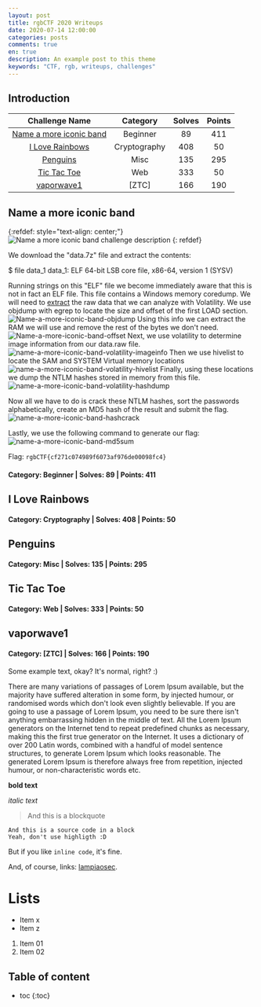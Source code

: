 ```yaml
---
layout: post
title: rgbCTF 2020 Writeups
date: 2020-07-14 12:00:00
categories: posts
comments: true
en: true
description: An example post to this theme
keywords: "CTF, rgb, writeups, challenges"
---
```


## Introduction

| Challenge Name | Category | Solves | Points |
|:--------------:|:--------:|:------:|:------:|
|[Name a more iconic band](#name-a-more-iconic-band) | Beginner | 89 | 411 |
|[I Love Rainbows](#i-love-rainbows) | Cryptography | 408 | 50 |
|[Penguins](#penguins) | Misc | 135 | 295 |
|[Tic Tac Toe](#tic-tac-toe) | Web | 333 | 50 |
|[vaporwave1](#vaporwave1) | [ZTC] | 166 | 190 |

## Name a more iconic band 

{:refdef: style="text-align: center;"}
![Name a more iconic band challenge description](https://i.imgur.com/zwX6zYQ.png)
{: refdef}

We download the "data.7z" file and extract the contents:

$ file data_1
data_1: ELF 64-bit LSB core file, x86-64, version 1 (SYSV)

Running strings on this "ELF" file we become immediately aware that this is not in fact an ELF file.
This file contains a Windows memory coredump.
We will need to [extract](https://www.andreafortuna.org/2017/06/23/how-to-extract-a-ram-dump-from-a-running-virtualbox-machine/) the raw data that we can analyze with Volatility.
We use objdump with egrep to locate the size and offset of the first LOAD section.
![Name-a-more-iconic-band-objdump](https://i.imgur.com/Oe15Iz5.png)
Using this info we can extract the RAM we will use and remove the rest of the bytes we don't need.
![Name-a-more-iconic-band-offset](https://i.imgur.com/t1lI2o6.png)
Next, we use volatility to determine image information from our data.raw file.
![name-a-more-iconic-band-volatility-imageinfo](https://i.imgur.com/QmICVDb.png)
Then we use hivelist to locate the SAM and SYSTEM Virtual memory locations
![name-a-more-iconic-band-volatility-hivelist](https://i.imgur.com/mBJQKBS.png)
Finally, using these locations we dump the NTLM hashes stored in memory from this file.
![name-a-more-iconic-band-volatility-hashdump](https://i.imgur.com/wAEbuNk.png)

Now all we have to do is crack these NTLM hashes, sort the passwords alphabetically, create an MD5 hash of the result and submit the flag.
![name-a-more-iconic-band-hashcrack](https://i.imgur.com/wVy4YPf.png)

Lastly, we use the following command to generate our flag:
![name-a-more-iconic-band-md5sum](https://i.imgur.com/XGKds6x.png)

Flag: `rgbCTF{cf271c074989f6073af976de00098fc4}`

#### Category: Beginner | Solves: 89 | Points: 411

## I Love Rainbows

#### Category: Cryptography | Solves: 408 | Points: 50

## Penguins

#### Category: Misc | Solves: 135 | Points: 295

## Tic Tac Toe

#### Category: Web | Solves: 333 | Points: 50

## vaporwave1

#### Category: [ZTC] | Solves: 166 | Points: 190

Some example text, okay? It's normal, right? :)

There are many variations of passages of Lorem Ipsum available, but the majority have suffered alteration in some form, by injected humour, or randomised words which don't look even slightly believable. If you are going to use a passage of Lorem Ipsum, you need to be sure there isn't anything embarrassing hidden in the middle of text. All the Lorem Ipsum generators on the Internet tend to repeat predefined chunks as necessary, making this the first true generator on the Internet. It uses a dictionary of over 200 Latin words, combined with a handful of model sentence structures, to generate Lorem Ipsum which looks reasonable. The generated Lorem Ipsum is therefore always free from repetition, injected humour, or non-characteristic words etc.

**bold text**

*italic text*

> And this is a blockquote

~~~
And this is a source code in a block
Yeah, don't use highligth :D
~~~

But if you like `inline code`, it's fine.

And, of course, links: [lampiaosec].

# Lists

* Item x
* Item z

1. Item 01
2. Item 02

## Table of content

* toc
{:toc}


[lampiaosec]: https://lampiaosec.github.io
